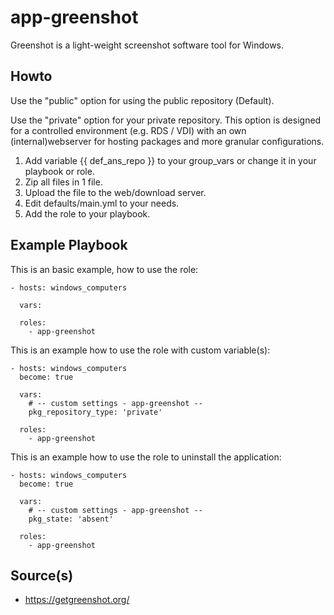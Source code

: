 # app-greenshot
Greenshot is a light-weight screenshot software tool for Windows.

Howto
----------------
Use the "public" option for using the public repository (Default).

Use the "private" option for your private repository. This option is designed for a 
controlled environment (e.g. RDS / VDI) with an own (internal)webserver for hosting 
packages and more granular configurations.  

1. Add variable {{ def_ans_repo }} to your group_vars or change it in your playbook or role.
2. Zip all files in 1 file.
3. Upload the file to the web/download server.
4. Edit defaults/main.yml to your needs.
5. Add the role to your playbook.

Example Playbook
----------------

This is an basic example, how to use the role:

    - hosts: windows_computers

      vars:

      roles:
        - app-greenshot



This is an example how to use the role with custom variable(s):

    - hosts: windows_computers
      become: true

      vars:
        # -- custom settings - app-greenshot --
        pkg_repository_type: 'private'

      roles:
        - app-greenshot
        
        
This is an example how to use the role to uninstall the application:

    - hosts: windows_computers
      become: true

      vars:
        # -- custom settings - app-greenshot --
        pkg_state: 'absent'

      roles:
        - app-greenshot

Source(s)
----------------
* https://getgreenshot.org/
